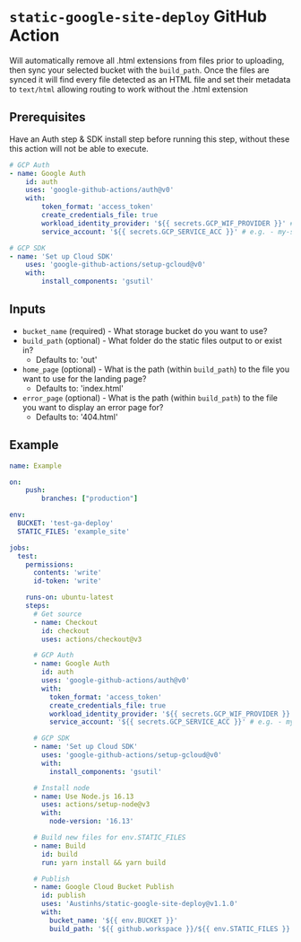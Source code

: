 # `static-google-site-deploy` GitHub Action
Will automatically remove all .html extensions from files prior to uploading, then sync your selected bucket with the `build_path`. Once the files are synced it will find every file detected as an HTML file and set their metadata to `text/html` allowing routing to work without the .html extension

## Prerequisites
Have an Auth step & SDK install step before running this step, without these this action will not be able to execute.
```yml
# GCP Auth
- name: Google Auth
    id: auth
    uses: 'google-github-actions/auth@v0'
    with:
        token_format: 'access_token'
        create_credentials_file: true
        workload_identity_provider: '${{ secrets.GCP_WIF_PROVIDER }}' # e.g. - projects/123456789/locations/global/workloadIdentityPools/my-pool/providers/my-provider
        service_account: '${{ secrets.GCP_SERVICE_ACC }}' # e.g. - my-service-account@my-project.iam.gserviceaccount.com

# GCP SDK
- name: 'Set up Cloud SDK'
    uses: 'google-github-actions/setup-gcloud@v0'
    with:
        install_components: 'gsutil'
```

## Inputs
- `bucket_name` (required) - What storage bucket do you want to use?
- `build_path` (optional) - What folder do the static files output to or exist in?
    - Defaults to: 'out'
- `home_page` (optional) - What is the path (within `build_path`) to the file you want to use for the landing page?
    - Defaults to: 'index.html'
- `error_page` (optional) - What is the path (within `build_path`) to the file you want to display an error page for?
    - Defaults to: '404.html'

## Example
```yml
name: Example

on:
    push:
        branches: ["production"]

env:
  BUCKET: 'test-ga-deploy'
  STATIC_FILES: 'example_site'

jobs:
  test:
    permissions:
      contents: 'write'
      id-token: 'write'

    runs-on: ubuntu-latest
    steps:
      # Get source
      - name: Checkout
        id: checkout
        uses: actions/checkout@v3

      # GCP Auth
      - name: Google Auth
        id: auth
        uses: 'google-github-actions/auth@v0'
        with:
          token_format: 'access_token'
          create_credentials_file: true
          workload_identity_provider: '${{ secrets.GCP_WIF_PROVIDER }}' # e.g. - projects/123456789/locations/global/workloadIdentityPools/my-pool/providers/my-provider
          service_account: '${{ secrets.GCP_SERVICE_ACC }}' # e.g. - my-service-account@my-project.iam.gserviceaccount.com

      # GCP SDK
      - name: 'Set up Cloud SDK'
        uses: 'google-github-actions/setup-gcloud@v0'
        with:
          install_components: 'gsutil'

      # Install node
      - name: Use Node.js 16.13
        uses: actions/setup-node@v3
        with:
          node-version: '16.13'

      # Build new files for env.STATIC_FILES
      - name: Build
        id: build
        run: yarn install && yarn build

      # Publish
      - name: Google Cloud Bucket Publish
        id: publish
        uses: 'Austinhs/static-google-site-deploy@v1.1.0'
        with:
          bucket_name: '${{ env.BUCKET }}'
          build_path: '${{ github.workspace }}/${{ env.STATIC_FILES }}'
```